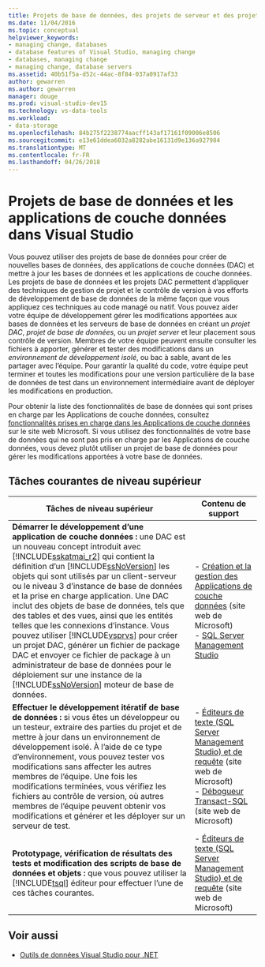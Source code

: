```yaml
---
title: Projets de base de données, des projets de serveur et des projets DAC dans Visual Studio
ms.date: 11/04/2016
ms.topic: conceptual
helpviewer_keywords:
- managing change, databases
- database features of Visual Studio, managing change
- databases, managing change
- managing change, database servers
ms.assetid: 40b51f5a-d52c-44ac-8f84-037a0917af33
author: gewarren
ms.author: gewarren
manager: douge
ms.prod: visual-studio-dev15
ms.technology: vs-data-tools
ms.workload:
- data-storage
ms.openlocfilehash: 84b275f2238774aacff143af17161f09006e8506
ms.sourcegitcommit: e13e61ddea6032a8282abe16131d9e136a927984
ms.translationtype: MT
ms.contentlocale: fr-FR
ms.lasthandoff: 04/26/2018
---
```

# <a name="database-projects-and-data-tier-applications-in-visual-studio"></a>Projets de base de données et les applications de couche données dans Visual Studio
Vous pouvez utiliser des projets de base de données pour créer de nouvelles bases de données, des applications de couche données (DAC) et mettre à jour les bases de données et les applications de couche données. Les projets de base de données et les projets DAC permettent d’appliquer des techniques de gestion de projet et le contrôle de version à vos efforts de développement de base de données de la même façon que vous appliquez ces techniques au code managé ou natif. Vous pouvez aider votre équipe de développement gérer les modifications apportées aux bases de données et les serveurs de base de données en créant un *projet DAC*, *projet de base de données*, ou un *projet server* et leur placement sous contrôle de version. Membres de votre équipe peuvent ensuite consulter les fichiers à apporter, générer et tester des modifications dans un *environnement de développement isolé*, ou bac à sable, avant de les partager avec l’équipe. Pour garantir la qualité du code, votre équipe peut terminer et toutes les modifications pour une version particulière de la base de données de test dans un environnement intermédiaire avant de déployer les modifications en production.

Pour obtenir la liste des fonctionnalités de base de données qui sont prises en charge par les Applications de couche données, consultez [fonctionnalités prises en charge dans les Applications de couche données](http://go.microsoft.com/fwlink/?LinkId=164239) sur le site web Microsoft. Si vous utilisez des fonctionnalités de votre base de données qui ne sont pas pris en charge par les Applications de couche données, vous devez plutôt utiliser un projet de base de données pour gérer les modifications apportées à votre base de données.

## <a name="common-high-level-tasks"></a>Tâches courantes de niveau supérieur

|Tâches de niveau supérieur|Contenu de support|
|----------------------|------------------------|
|**Démarrer le développement d’une application de couche données :** une DAC est un nouveau concept introduit avec [!INCLUDE[sskatmai_r2](../data-tools/includes/sskatmai_r2_md.md)] qui contient la définition d’un [!INCLUDE[ssNoVersion](../data-tools/includes/ssnoversion_md.md)] les objets qui sont utilisés par un client-serveur ou le niveau 3 d’instance de base de données et la prise en charge application. Une DAC inclut des objets de base de données, tels que des tables et des vues, ainsi que les entités telles que les connexions d’instance. Vous pouvez utiliser [!INCLUDE[vsprvs](../code-quality/includes/vsprvs_md.md)] pour créer un projet DAC, générer un fichier de package DAC et envoyer ce fichier de package à un administrateur de base de données pour le déploiement sur une instance de la [!INCLUDE[ssNoVersion](../data-tools/includes/ssnoversion_md.md)] moteur de base de données.|-   [Création et la gestion des Applications de couche données](http://go.microsoft.com/fwlink/?LinkId=160741) (site web de Microsoft)<br />-   [SQL Server Management Studio](http://go.microsoft.com/fwlink/?LinkId=227328)|
|**Effectuer le développement itératif de base de données :** si vous êtes un développeur ou un testeur, extraire des parties du projet et de mettre à jour dans un environnement de développement isolé. À l’aide de ce type d’environnement, vous pouvez tester vos modifications sans affecter les autres membres de l’équipe. Une fois les modifications terminées, vous vérifiez les fichiers au contrôle de version, où autres membres de l’équipe peuvent obtenir vos modifications et générer et les déployer sur un serveur de test.|-   [Éditeurs de texte (SQL Server Management Studio) et de requête](http://go.microsoft.com/fwlink/?LinkId=227327) (site web de Microsoft)<br />-   [Débogueur Transact-SQL](http://go.microsoft.com/fwlink/?LinkId=227324) (site web de Microsoft)|
|**Prototypage, vérification de résultats des tests et modification des scripts de base de données et objets :** que vous pouvez utiliser la [!INCLUDE[tsql](../data-tools/includes/tsql_md.md)] éditeur pour effectuer l’une de ces tâches courantes.|-   [Éditeurs de texte (SQL Server Management Studio) et de requête](http://go.microsoft.com/fwlink/?LinkId=227327) (site web de Microsoft)|

## <a name="see-also"></a>Voir aussi

- [Outils de données Visual Studio pour .NET](../data-tools/visual-studio-data-tools-for-dotnet.md)
